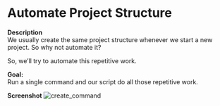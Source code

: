 # Automate Project Structure

**Description**</br>
We usually create the same project structure whenever we start a new project. So why not automate it? </br>

So, we’ll try to automate this repetitive work. </br>

**Goal:** </br>
Run a single command and our script do all those repetitive work.

**Screenshot**
![create_command](https://user-images.githubusercontent.com/8282374/68808954-d792c980-0690-11ea-88c2-c04bef2736a8.png)
